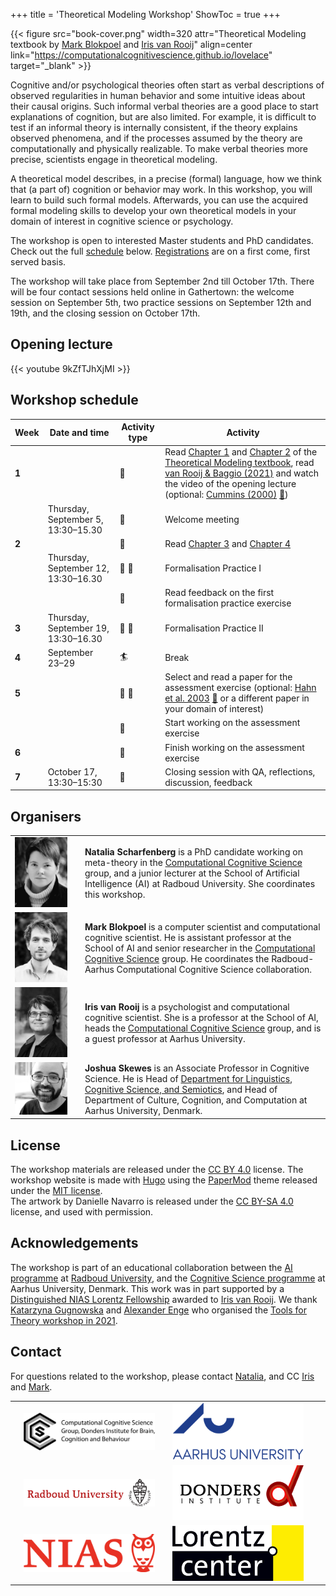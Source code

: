+++
title = 'Theoretical Modeling Workshop'
ShowToc = true
+++


{{< figure src="book-cover.png" width=320 attr="Theoretical Modeling textbook by [Mark Blokpoel](https://www.markblokpoel.com) and [Iris van Rooij](https://irisvanrooijcogsci.com/)" align=center link="https://computationalcognitivescience.github.io/lovelace" target="_blank" >}}

Cognitive and/or psychological theories often start as verbal descriptions of observed regularities in human behavior and some intuitive ideas about their causal origins. Such informal verbal theories are a good place to start explanations of cognition, but are also limited. For example, it is difficult to test if an informal theory is internally consistent, if the theory explains observed phenomena, and if the processes assumed by the theory are computationally and physically realizable. To make verbal theories more precise, scientists engage in theoretical modeling.  

A theoretical model describes, in a precise (formal) language, how we think that (a part of) cognition or behavior may work. In this workshop, you will learn to build such formal models. Afterwards, you can use the acquired formal modeling skills to develop your own theoretical models in your domain of interest in cognitive science or psychology.

The workshop is open to interested Master students and PhD candidates. Check out the full [schedule](#workshop-schedule) below. [Registrations](/tm-workshop/registration) are on a first come, first served basis.


The workshop will take place from September 2nd till October 17th.
There will be four contact sessions held online in Gathertown: the welcome session on September 5th, two practice sessions on September 12th and 19th, and the closing session on October 17th. 

## Opening lecture

{{< youtube 9kZfTJhXjMI >}}

## Workshop schedule

Week | Date and time | Activity type | Activity 
-----|---------------|---------------|----------
**1**  |  | :book: | Read [Chapter 1](https://computationalcognitivescience.github.io/lovelace/part_i/intro) and [Chapter 2](https://computationalcognitivescience.github.io/lovelace/part_i/foundations) of the [Theoretical Modeling textbook](https://computationalcognitivescience.github.io/lovelace), read [van Rooij & Baggio (2021)](https://journals.sagepub.com/doi/full/10.1177/1745691620970604) and watch the video of the opening lecture (optional: [Cummins (2000)](https://doi.org/10.7551/mitpress/2930.003.0009) [:page_facing_up:](https://www.researchgate.net/profile/Robert-Cummins-4/publication/282926459_%27How_does_it_Work%27_vs_%27What_are_the_Laws%27_Two_Conceptions_of_Psychological_Explanation/links/5fac2471299bf18c5b68d4fe/How-does-it-Work-vs-What-are-the-Laws-Two-Conceptions-of-Psychological-Explanation.pdf))
|| Thursday, September 5, 13:30–15.30 | :busts_in_silhouette: | Welcome meeting | 
**2** | | :book: | Read [Chapter 3](https://computationalcognitivescience.github.io/lovelace/part_ii/math) and [Chapter 4](https://computationalcognitivescience.github.io/lovelace/part_ii/subset)
|| Thursday, September 12, 13:30–16.30 | :busts_in_silhouette: :pencil: | Formalisation Practice I | 
||  | :pencil: | Read feedback on the first formalisation practice exercise | 
**3** | Thursday, September 19, 13:30–16.30 | :busts_in_silhouette: :pencil: | Formalisation Practice II | 
**4** | September 23–29 | :surfer: | Break | 
**5** | | :book: :pencil: | Select and read a paper for the assessment exercise (optional: [Hahn et al. 2003](https://doi.org/10.1016/S0010-0277(02)00184-1) [:page_facing_up:](https://pcl.sitehost.iu.edu/rgoldsto/courses/concepts/hahnsim.pdf) or a different paper in your domain of interest) |
|| | :pencil: | Start working on the assessment exercise |
**6** | | :pencil: | Finish working on the assessment exercise | 
**7** | October 17, 13:30–15:30 | :busts_in_silhouette: | Closing session with QA, reflections, discussion, feedback |



## Organisers

| | | |
----------|-----|------
[![](Natalia.webp)](https://www.ru.nl/personen/scharfenberg-n) | | **Natalia Scharfenberg** is a PhD candidate working on meta-theory in the [Computational Cognitive Science](https://www.ru.nl/en/departments/donders-centre-for-cognition/computational-cognitive-science) group, and a junior lecturer at the School of Artificial Intelligence (AI) at Radboud University. She coordinates this workshop.| 
[![](Mark.webp)](https://markblokpoel.com) | | **Mark Blokpoel** is a computer scientist and computational cognitive scientist. He is assistant professor at the School of AI and senior researcher in the [Computational Cognitive Science](https://www.ru.nl/en/departments/donders-centre-for-cognition/computational-cognitive-science) group. He coordinates the Radboud-Aarhus Computational Cognitive Science collaboration. | 
[![](Iris.webp)](https://irisvanrooijcogsci.com) | | **Iris van Rooij** is a psychologist and computational cognitive scientist. She is a professor at the School of AI, heads the [Computational Cognitive Science](https://www.ru.nl/en/departments/donders-centre-for-cognition/computational-cognitive-science) group, and is a guest professor at Aarhus University. 
[![](Josh.jpg)](https://pure.au.dk/portal/en/persons/filjcs%40cc.au.dk) | | **Joshua Skewes** is an Associate Professor in Cognitive Science. He is Head of [Department for Linguistics, Cognitive Science, and Semiotics](https://cc.au.dk/en/about-the-school/departments/linguistics-cognitive-science-and-semiotics), and Head of Department of Culture, Cognition, and Computation at Aarhus University, Denmark. |

## License

The workshop materials are released under the [CC BY 4.0](https://creativecommons.org/licenses/by/4.0/) license. The workshop website is made with [Hugo](https://gohugo.io) using the [PaperMod](https://github.com/adityatelange/hugo-PaperMod) theme released under the [MIT license](https://github.com/adityatelange/hugo-PaperMod/blob/master/LICENSE).  
The artwork by Danielle Navarro is released under the [CC BY-SA 4.0](https://creativecommons.org/licenses/by-sa/4.0/) license, and used with permission.

## Acknowledgements

 The workshop is part of an educational collaboration between the [AI programme](https://www.ru.nl/en/education/bachelors/artificial-intelligence) at [Radboud University](https://www.ru.nl), and the [Cognitive Science programme](https://cc.au.dk/en/about-the-school/subjects/cognitive-science) at Aarhus University, Denmark.
This work was in part supported by a [Distinguished NIAS Lorentz Fellowship](https://nias.knaw.nl/fellowships/distinguished-lorentz-fellowship/) awarded to [Iris van Rooij](https://nias.knaw.nl/fellow/rooij-iris-van).
We thank [Katarzyna Gugnowska](https://www.cbs.mpg.de/person/gugnowska/1843226) and [Alexander Enge](https://www.cbs.mpg.de/person/enge/1843226) who organised the [Tools for Theory workshop in 2021](https://www.cbs.mpg.de/en/tools-for-theory).

## Contact

For questions related to the workshop, please contact [Natalia](mailto:natalia.scharfenberg@donders.ru.nl), and CC [Iris](mailto:iris.vanrooij@donders.ru.nl) and [Mark](mailto:mark.blokpoel@donders.ru.nl).



|   |      |   |       |      |   |
|---|:----:|---| :-----:|-----|---|
|| [![](ccs.webp)](https://www.ru.nl/en/departments/donders-centre-for-cognition/computational-cognitive-science) | | [![](Aarhus.png)](https://international.au.dk) ||
|| [![](ru_logo.svg)](https://www.ru.nl) | |  [![](donders_logo.svg)](https://www.ru.nl/en/donders-institute) ||
||[![](logo-NIAS_rood.png)](https://nias.knaw.nl) | | [![](lorentz.jpg)](https://www.lorentzcenter.nl) ||
